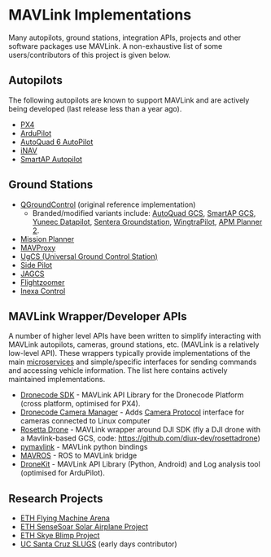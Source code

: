 # MAVLink Implementations

Many autopilots, ground stations, integration APIs, projects and other software packages use MAVLink. 
A non-exhaustive list of some users/contributors of this project is given below.

## Autopilots

The following autopilots are known to support MAVLink and are actively being developed (last release less than a year ago).

* [PX4](http://px4.io/)
* [ArduPilot](http://ardupilot.org/)
* [AutoQuad 6 AutoPilot](http://autoquad.org)
* [iNAV](https://github.com/iNavFlight/inav/wiki)
* [SmartAP Autopilot](http://www.sky-drones.com/)

## Ground Stations

* [QGroundControl](http://qgroundcontrol.com/) (original reference implementation)
  * Branded/modified variants include: [AutoQuad GCS](http://autoquad.org/software-downloads/?category=2), [SmartAP GCS](http://sky-drones.com/smartap-gcs), [Yuneec Datapilot](http://us.yuneec.com/comm-en-datapilot), [Sentera Groundstation](https://sentera.com/phx-drone/), [WingtraPilot](https://wingtra.com/software/), [APM Planner 2](http://ardupilot.org/planner2/index.html).
* [Mission Planner](http://ardupilot.org/planner/)
* [MAVProxy](http://ardupilot.github.io/MAVProxy/html/index.html)
* [UgCS (Universal Ground Control Station)](https://www.ugcs.com/)
* [Side Pilot](http://sidepilot.net/)
* [JAGCS](https://github.com/MishkaRogachev/JAGCS)
* [Flightzoomer](https://flightzoomer.com/)
* [Inexa Control](https://www.insitu.com/information-delivery/command-and-control/icomc2)


## MAVLink Wrapper/Developer APIs

A number of higher level APIs have been written to simplify interacting with MAVLink autopilots, cameras, ground stations, etc. (MAVLink is a  relatively low-level API). 
These wrappers typically provide implementations of the main [microservices](../services/README.md) and simple/specific interfaces for sending commands and accessing vehicle information. 
The list here contains actively maintained implementations.

* [Dronecode SDK](https://sdk.dronecode.org/en/) - MAVLink API Library for the Dronecode Platform (cross platform, optimised for PX4).
* [Dronecode Camera Manager](https://camera-manager.dronecode.org/en/) - Adds [Camera Protocol](../services/camera.md) interface for cameras connected to Linux computer
* [Rosetta Drone](https://www.youtube.com/watch?v=rBqEQoVGuzQ) - MAVLink wrapper around DJI SDK (fly a DJI drone with a Mavlink-based GCS, code: https://github.com/diux-dev/rosettadrone)
* [pymavlink](https://github.com/mavlink/pymavlink) - MAVLink python bindings
* [MAVROS](https://github.com/mavlink/mavros) - ROS to MAVLink bridge
* [DroneKit](http://dronekit.io/) - MAVLink API Library (Python, Android) and Log analysis tool (optimised for ArduPilot).

## Research Projects

* [ETH Flying Machine Arena](http://www.idsc.ethz.ch/Research_DAndrea/FMA)
* [ETH SenseSoar Solar Airplane Project](http://www.sensesoar.ethz.ch/doku.php?id=project) 
* [ETH Skye Blimp Project](http://www.projectskye.ch/)
* [UC Santa Cruz SLUGS](http://slugsuav.soe.ucsc.edu/index.html) (early days contributor)

